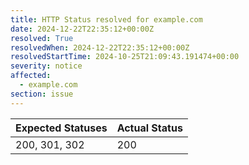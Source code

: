 ```yaml
---
title: HTTP Status resolved for example.com
date: 2024-12-22T22:35:12+00:00Z
resolved: True
resolvedWhen: 2024-12-22T22:35:12+00:00Z
resolvedStartTime: 2024-10-25T21:09:43.191474+00:00
severity: notice
affected:
  - example.com
section: issue
---
```


| Expected Statuses | Actual Status  |
|-------------------|----------------|
| 200, 301, 302 | 200 |
